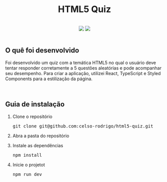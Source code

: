 <h1 align="center">HTML5 Quiz</h1>

<br/>
<div align="center">
  <img src="#" />
  <img src="#" />
</div>
<br/>

<h2>O quê foi desenvolvido</h2>
<p>Foi desenvolvido um quiz com a temática HTML5 no qual o usuário deve tentar responder corretamente a 5 questões aleatórias e pode acompanhar seu desempenho. Para criar a aplicação, utilizei React, TypeScript e Styled Components para a estilização da página.<p>
  
<br/>

<h2>Guia de instalação</h2> 
<ol>
  <li>
    <p>Clone o repositório</p>
    <pre>git clone git@github.com:celso-rodrigo/html5-quiz.git</pre>
  </li>
  <li>
    <p>Abra a pasta do repositório</p>
  </li>
  <li>
    <p>Instale as dependências</p>
    <pre>npm install</pre>
  </li>
  <li>
    <p>Inicie o projetot</p>
    <pre>npm run dev</pre>
  </li>
</ol>
